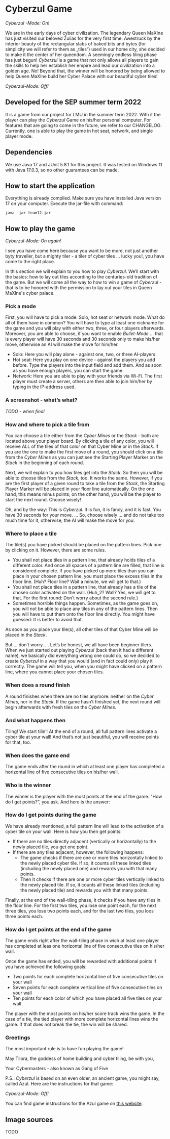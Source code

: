 # Cyberzul Game

_Cyberzul -Mode: On!_

We are in the early days of cyber civilization. The legendary Queen MaXIne has just visited our beloved Zulias for the very first time. 
Awestruck by the interior beauty of the rectangular slabs of baked bits and bytes (for simplicity we will refer to them as „tiles“) used in our home city, she decided to make it the center of her queendom. 
A seemingly endless tiling phase has just begun! _Cyberzul_ is a game that not only allows all players to gain the skills to help her establish her empire and lead our civilization into a golden age.
No! Beyond that, the winner will be honored by being allowed to help Queen MaXIne build her Cyber Palace with our beautiful cyber tiles!

_Cyberzul-Mode: Off!_

## Developed for the SEP summer term 2022 

It is a game from our project for LMU in the summer term 2022. With it the player can play the _Cyberzul_ Game on his/her
personal computer. For features that are going to come in the future, we refer to our CHANGELOG. Currently, one is able to play the game in hot seat, network, and single player mode. 

## Dependencies

We use Java 17 and JUnit 5.8.1 for this project. It was tested on Windows 11 with Java 17.0.3, so no other guarantees
can be made.

## How to start the application

Everything is already compiled. Make sure you have installed Java version 17 on your computer. Execute the jar-file with
command:

`java -jar team12.jar`

## How to play the game

_Cyberzul-Mode: On again!_

I see you have come here because you want to be more, not just another byty traveller, but a mighty tiler - a tiler of cyber tiles … lucky you!, you have come to the right place.

In this section we will explain to you how to play _Cyberzul_. We’ll start with the basics: how to lay out tiles according to the centuries-old tradition of the game. But we will come all the way to how to win a game of _Cyberzul_ - that is to be honored with the permission to lay out your tiles in Queen MaXIne's cyber palace.

### Pick a mode

First, you will have to pick a mode: Solo, hot seat or network mode. 
What do all of them have in common? You will have to type at least one nickname for the game and you will play with either two, three, or four players afterwards. 
Moreover, you are able to choose, if you want to enable _Bullet-Mode_ ... that is every player will have 30 seconds and 30 seconds only to make his/her move, otherwise an AI will make the move for him/her. 

- Solo: Here you will play alone - against one, two, or three AI-players. 
- Hot seat: Here you play on one device - against the players you add before. Type the players into the input field and add them. And as soon as you have enough players, you can start the game. 
- Network: Here you are able to play with your friends via Wi-Fi. The first player must create a server, others are then able to join him/her by typing in the IP-address used. 

### A screenshot - what’s what?

*TODO - when final.*

### How and where to pick a tile from

You can choose a tile either from the _Cyber Mines_ or the _Stack_ - both are located above your player board. By clicking a tile of any color, you will receive ALL of the tiles of that color on that Cyber Mine or in the _Stack_. If you are the one to make the first move of a round, you should click on a tile from the _Cyber Mines_ as you can just see the Starting Player Marker on the _Stack_ in the beginning of each round.

Next, we will explain to you how tiles get into the _Stack_. So then you will be able to choose tiles from the _Stack_, too. It works the same. However, if you are the first player of a given round to take a tile from the _Stack_, the Starting Player Marker will be placed in your floor line automatically. On the one hand, this means minus points; on the other hand, you will be the player to start the next round. Choose wisely!

Oh, and by the way: This is _Cyberzul_. It is fun, it is fancy, and it is fast. You have 30 seconds for your move. … So, choose wisely … and do not take too much time for it, otherwise, the AI will make the move for you.

### Where to place a tile

The tile(s) you have picked should be placed on the pattern lines. Pick one by clicking on it. However, there are some rules.

- You shall not place tiles in a pattern line, that already holds tiles of a different color. And once all spaces of a pattern line are filled, that line is considered complete. If you have picked up more tiles than you can place in your chosen pattern line, you must place the excess tiles in the floor line. (Huh? Floor line? Wait a minute, we will get to that.)
- You shall not place tiles in a pattern line, that already has a tile of the chosen color activated on the wall. (Huh_2? Wall? Yes, we will get to that. For the first round: Don’t worry about the second rule.)
- Sometimes horrible things happen. Sometimes, as the game goes on, you will not be able to place any tiles in any of the pattern lines. Then you will have to put them onto the floor line directly. You might have guessed: It is better to avoid that.

As soon as you place your tile(s), all other tiles of that Cyber Mine will be placed in the _Stack_.

But … don’t worry. … Let’s be honest, we all have been beginner tilers. When we just started out playing _Cyberzul_ (back then it had a different name), we basically did everything wrong one could do, so we decided to create _Cyberzul_ in a way that you would (and in fact could only) play it correctly. The game will tell you, when you might have clicked on a pattern line, where you cannot place your chosen tiles.

### When does a round finish

A round finishes when there are no tiles anymore: neither on the _Cyber Mines_, nor in the _Stack_. If the game hasn’t finished yet, the next round will begin afterwards with fresh tiles on the _Cyber Mines_.

### And what happens then

Tiling! We start tilin’! At the end of a round, all full pattern lines activate a cyber tile at your wall! And that’s not just beautiful, you will receive points for that, too.

### When does the game end

The game ends after the round in which at least one player has completed a horizontal line of five consecutive tiles on his/her wall.

### Who is the winner

The winner is the player with the most points at the end of the game. "How do I get points?“, you ask. And here is the answer:

### How do I get points during the game

We have already mentioned, a full pattern line will lead to the activation of a cyber tile on your wall. Here is how you then get points:

- If there are no tiles directly adjacent (vertically or horizontally) to the newly placed tile, you get one point.
- If there are any tiles adjacent, however, the following happens:
  - The game checks if there are one or more tiles horizontally linked to the newly placed cyber tile. If so, it counts all these linked tiles (including the newly placed one) and rewards you with that many points.
  - Then it checks if there are one or more cyber tiles vertically linked to the newly placed tile. If so, it counts all these linked tiles (including the newly placed tile) and rewards you with that many points.

Finally, at the end of the wall-tiling phase, it checks if you have any tiles in the floor line. For the first two tiles, you lose one point each, for the next three tiles, you lose two points each, and for the last two tiles, you loos three points each.

### How do I get points at the end of the game

The game ends right after the wall-tiling phase in wich at least one player has completed at leas one horizontal line of five consecutive tiles on his/her wall.

Once the game has ended, you will be rewarded with additional points if you have achieved the following goals:

- Two points for each complete horizontal line of five consecutive tiles on your wall
- Seven points for each complete vertical line of five consecutive tiles on your wall
- Ten points for each color of which you have placed all five tiles on your wall

The player with the most points on his/her score track wins the game. In the case of a tie, the tied player with more complete horizontal lines wins the game. If that does not break the tie, the win will be shared. 


### Greetings

The most important rule is to have fun playing the game!

May Tilora, the goddess of home building and cyber tiling, be with you,

Your Cybermasters - also known as Gang of Five

P.S.: _Cyberzul_ is based on an even older, an ancient game, you might say, called Azul. Here are the  instructions for that game:

_Cyberzul-Mode: Off!_ 

You can find game instructions for the Azul game on [this website](https://tesera.ru/images/items/1108676/EN-Azul-Rules.pdf).

## Image sources

TODO